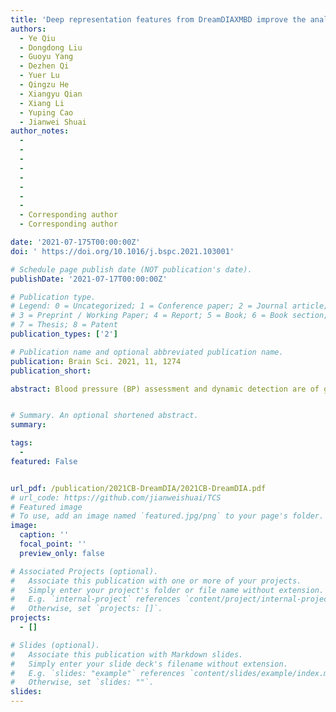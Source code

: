 ```yaml
---
title: 'Deep representation features from DreamDIAXMBD improve the analysis of data-independent acquisition proteomics'
authors:
  - Ye Qiu
  - Dongdong Liu
  - Guoyu Yang
  - Dezhen Qi
  - Yuer Lu
  - Qingzu He
  - Xiangyu Qian
  - Xiang Li
  - Yuping Cao
  - Jianwei Shuai
author_notes:
  - 
  - 
  - 
  - 
  - 
  - 
  - 
  - 
  - Corresponding author
  - Corresponding author

date: '2021-07-175T00:00:00Z'
doi: ' https://doi.org/10.1016/j.bspc.2021.103001'

# Schedule page publish date (NOT publication's date).
publishDate: '2021-07-17T00:00:00Z'

# Publication type.
# Legend: 0 = Uncategorized; 1 = Conference paper; 2 = Journal article;
# 3 = Preprint / Working Paper; 4 = Report; 5 = Book; 6 = Book section;
# 7 = Thesis; 8 = Patent
publication_types: ['2']

# Publication name and optional abbreviated publication name.
publication: Brain Sci. 2021, 11, 1274
publication_short: 

abstract: Blood pressure (BP) assessment and dynamic detection are of great significance for timely detection of the morbidity of hypertension, which is a major risk factor for most cardiovascular diseases (CVDs). It has been proved that the dynamic BP can be effectively predicted by using the combined input of photoplethysmogram (PPG) and electrocardiographic (ECG) signals. In this paper, we proposed a hybrid neural network architecture, which contains CNN-Sequential-Adapt layer, ResNet25_BP layer with squeeze and excitation (SE) block and fully connected layers, for BP estimation. The structure based on the convolutional network aims at the current inputs, which can effectively absorb the graph information of the inputted biological signals and make the model more stable and reliable. We evaluated the performance of two datasets including 1216 and 40 subjects, based on the criterions of British Hypertension Society (BHS) and the Association for the Advancement of Medical Instrumentation (AAMI). According to the BHS and AAMI standards, the outputs of the model achieved grade A on BHS and met the AAMI criteria. The mean absolute errors (MAE) of systolic BP and diastolic BP are 3.70 and 2.81 mmHg in the large dataset, and 1.37 and 0.93 mmHg in the small dataset, respectively. 


# Summary. An optional shortened abstract.
summary: 

tags:
  - 
featured: False


url_pdf: /publication/2021CB-DreamDIA/2021CB-DreamDIA.pdf
# url_code: https://github.com/jianweishuai/TCS
# Featured image
# To use, add an image named `featured.jpg/png` to your page's folder.
image:
  caption: ''
  focal_point: ''
  preview_only: false

# Associated Projects (optional).
#   Associate this publication with one or more of your projects.
#   Simply enter your project's folder or file name without extension.
#   E.g. `internal-project` references `content/project/internal-project/index.md`.
#   Otherwise, set `projects: []`.
projects:
  - []

# Slides (optional).
#   Associate this publication with Markdown slides.
#   Simply enter your slide deck's filename without extension.
#   E.g. `slides: "example"` references `content/slides/example/index.md`.
#   Otherwise, set `slides: ""`.
slides:
---
```



